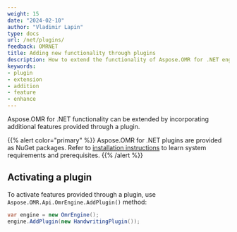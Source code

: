 ```yaml
---
weight: 15
date: "2024-02-10"
author: "Vladimir Lapin"
type: docs
url: /net/plugins/
feedback: OMRNET
title: Adding new functionality through plugins
description: How to extend the functionality of Aspose.OMR for .NET engine by incorporating additional features provided through a plugin.
keywords:
- plugin
- extension
- addition
- feature
- enhance
---
```


Aspose.OMR for .NET functionality can be extended by incorporating additional features provided through a plugin.

{{% alert color="primary" %}} 
Aspose.OMR for .NET plugins are provided as NuGet packages. Refer to [installation instructions](/omr/net/installation/) to learn system requirements and prerequisites.
{{% /alert %}}

## Activating a plugin

To activate features provided through a plugin, use `Aspose.OMR.Api.OmrEngine.AddPlugin()` method:

```csharp
var engine = new OmrEngine();
engine.AddPlugin(new HandwritingPlugin());
```
